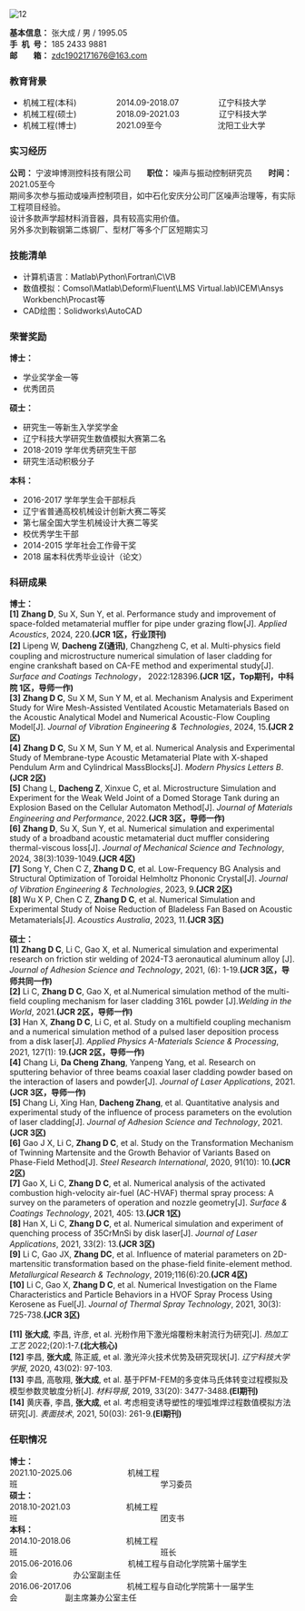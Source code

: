 
![12](https://user-images.githubusercontent.com/62428819/122177026-cbe43600-ceb7-11eb-820d-5790bc7d6075.jpg)

**基本信息：** 张大成 / 男 / 1995.05<br/>
**手&ensp;机&ensp;号：** 185 2433 9881<br/>
**邮&emsp;&emsp;箱：** zdc1902171676@163.com<br/>

<h3>教育背景</h3>

- 机械工程(本科)&emsp;&emsp;&emsp;&emsp;&emsp;2014.09-2018.07&emsp;&emsp;&emsp;&emsp;&emsp;辽宁科技大学<br/>
- 机械工程(硕士)&emsp;&emsp;&emsp;&emsp;&emsp;2018.09-2021.03&emsp;&emsp;&emsp;&emsp;&emsp;辽宁科技大学<br/>
- 机械工程(博士)&emsp;&emsp;&emsp;&emsp;&emsp;2021.09至今&emsp;&emsp;&emsp;&emsp;&emsp;&emsp;&emsp;沈阳工业大学<br/>
  
<h3>实习经历</h3>

**公司：** 宁波坤博测控科技有限公司&emsp;&emsp;**职位：** 噪声与振动控制研究员&emsp;&emsp;**时间：** 2021.05至今<br/>
  期间多次参与振动或噪声控制项目，如中石化安庆分公司厂区噪声治理等，有实际工程项目经验。<br/>
  设计多款声学超材料消音器，具有较高实用价值。<br/>
  另外多次到鞍钢第二炼钢厂、型材厂等多个厂区短期实习

<h3>技能清单</h3>

- 计算机语言：Matlab\Python\Fortran\C\VB
- 数值模拟：Comsol\Matlab\Deform\Fluent\LMS Virtual.lab\ICEM\Ansys Workbench\Procast等
- CAD绘图：Solidworks\AutoCAD

<h3>荣誉奖励</h3>

**博士：** <br/>
- 学业奖学金一等<br/>
- 优秀团员<br/>

**硕士：** <br/>

- 研究生一等新生入学奖学金<br/>
- 辽宁科技大学研究生数值模拟大赛第二名 <br/>
- 2018-2019 学年优秀研究生干部<br/>
- 研究生活动积极分子

**本科：** <br/>

- 2016-2017 学年学生会干部标兵<br/>
- 辽宁省普通高校机械设计创新大赛二等奖  <br/>
- 第七届全国大学生机械设计大赛二等奖
- 校优秀学生干部  <br/>
- 2014-2015 学年社会工作骨干奖<br/>
- 2018 届本科优秀毕业设计（论文）<br/>

<h3>科研成果</h3>  

**博士：** <br/>
**[1]**	**Zhang D**, Su X, Sun Y, et al. Performance study and improvement of space-folded metamaterial muffler for pipe under grazing flow[J]. *Applied Acoustics*, 2024, 220.**(JCR 1区，行业顶刊)** <br/>
**[2]** Lipeng W, **Dacheng Z(通讯)**, Changzheng C, et al. Multi-physics field coupling and microstructure numerical simulation of laser cladding for engine crankshaft based on CA-FE method and experimental study[J]. *Surface and Coatings Technology*， 2022:128396.**(JCR 1区，Top期刊，中科院 1区，导师一作)** <br/>
**[3]**	**Zhang D C**, Su X M, Sun Y M, et al. Mechanism Analysis and Experiment Study for Wire Mesh-Assisted Ventilated Acoustic Metamaterials Based on the Acoustic Analytical Model and Numerical Acoustic-Flow Coupling Model[J]. *Journal of Vibration Engineering & Technologies*, 2024, 15.**(JCR 2区)** <br/>
**[4]**	**Zhang D C**, Su X M, Sun Y M, et al. Numerical Analysis and Experimental Study of Membrane-type Acoustic Metamaterial Plate with X-shaped Pendulum Arm and Cylindrical MassBlocks[J]. *Modern Physics Letters B*.**(JCR 2区)** <br/>
**[5]** Chang L, **Dacheng Z**, Xinxue C, et al. Microstructure Simulation and Experiment for the Weak Weld Joint of a Domed Storage Tank during an Explosion Based on the Cellular Automaton Method[J]. *Journal of Materials Engineering and Performance*, 2022.**(JCR 3区，导师一作)** <br/>
**[6]**	**Zhang D**, Su X, Sun Y, et al. Numerical simulation and experimental study of a broadband acoustic metamaterial duct muffler considering thermal-viscous loss[J]. *Journal of Mechanical Science and Technology*, 2024, 38(3):1039-1049.**(JCR 4区)** <br/>
**[7]**	Song Y, Chen C Z, **Zhang D C**, et al. Low-Frequency BG Analysis and Structural Optimization of Toroidal Helmholtz Phononic Crystal[J]. *Journal of Vibration Engineering & Technologies*, 2023, 9.**(JCR 2区)** <br/>
**[8]**	Wu X P, Chen C Z, **Zhang D C**, et al. Numerical Simulation and Experimental Study of Noise Reduction of Bladeless Fan Based on Acoustic Metamaterials[J]. *Acoustics Australia*, 2023, 11.**(JCR 3区)** <br/>

**硕士：** <br/>
**[1]**	**Zhang D C**, Li C, Gao X, et al. Numerical simulation and experimental research on friction stir welding of 2024-T3 aeronautical aluminum alloy [J]. *Journal of Adhesion Science and Technology*, 2021, (6): 1-19.**(JCR 3区，导师共同一作)** <br/>
**[2]** Li C, **Zhang D C**, Gao X, et al.Numerical simulation method of the multi-field coupling mechanism for laser cladding 316L powder [J].*Welding in the World*, 2021.**(JCR 2区，导师一作)** <br/>
**[3]**	Han X, **Zhang D C**, Li C, et al. Study on a multifield coupling mechanism and a numerical simulation method of a pulsed laser deposition process from a disk laser[J]. *Applied Physics A-Materials Science & Processing*, 2021, 127(1): 19.**(JCR 2区，导师一作)** <br/>
**[4]**  Chang Li, **Da Cheng Zhang**, Yanpeng Yang, et al. Research on sputtering behavior of three beams coaxial laser cladding powder based on the interaction of lasers and powder[J]. *Journal of Laser Applications*, 2021.**(JCR 3区，导师一作)** <br/>
**[5]** Chang Li, Xing Han, **Dacheng Zhang**, et al. Quantitative analysis and experimental study of the influence of process parameters on the evolution of laser cladding[J]. *Journal of Adhesion Science and Technology*, 2021.**(JCR 3区)** <br/>
**[6]**	Gao J X, Li C, **Zhang D C**, et al. Study on the Transformation Mechanism of Twinning Martensite and the Growth Behavior of Variants Based on Phase-Field Method[J]. *Steel Research International*, 2020, 91(10): 10.**(JCR 2区)** <br/>
**[7]**	Gao X, Li C, **Zhang D C**, et al. Numerical analysis of the activated combustion high-velocity air-fuel (AC-HVAF) thermal spray process: A survey on the parameters of operation and nozzle geometry[J]. *Surface & Coatings Technology*, 2021, 405: 13.**(JCR 1区)** <br/>
**[8]**	Han X, Li C, **Zhang D C**, et al. Numerical simulation and experiment of quenching process of 35CrMnSi by disk laser[J]. *Journal of Laser Applications*, 2021, 33(2): 13.**(JCR 3区)** <br/>
**[9]** Li C, Gao JX, **Zhang DC**, et al. Influence of material parameters on 2D-martensitic transformation based on the phase-field finite-element method. *Metallurgical Research & Technology*, 2019;116(6):20.**(JCR 4区)** <br/>
**[10]**	Li C, Gao X, **Zhang D C**, et al. Numerical Investigation on the Flame Characteristics and Particle Behaviors in a HVOF Spray Process Using Kerosene as Fuel[J]. *Journal of Thermal Spray Technology*, 2021, 30(3): 725-738.**(JCR 3区)** <br/>

**[11]** **张大成**, 李昌, 许彦, et al. 光粉作用下激光熔覆粉末射流行为研究[J]. *热加工工艺* 2022;(20):1-7.**(北大核心)** <br/>
**[12]** 李昌, **张大成**, 陈正威, et al. 激光淬火技术优势及研究现状[J]. *辽宁科技大学学报*, 2020, 43(02): 97-103.<br/>
**[13]** 李昌, 高敬翔, **张大成**, et al. 基于PFM-FEM的多变体马氏体转变过程模拟及模型参数灵敏度分析[J]. *材料导报*, 2019, 33(20): 3477-3488.**(EI期刊)** <br/>
**[14]** 黄庆春, 李昌, **张大成**, et al. 考虑相变诱导塑性的埋弧堆焊过程数值模拟方法研究[J]. *表面技术*, 2021, 50(03): 261-9.**(EI期刊)** <br/>


<h3>任职情况</h3>  

**博士：** <br/>
2021.10-2025.06&emsp;&emsp;&emsp;&emsp;&emsp;&emsp;&emsp;机械工程班&emsp;&emsp;&emsp;&emsp;&emsp;&emsp;&emsp;&emsp;&emsp;&emsp;&emsp;&emsp;&emsp;&emsp;&emsp;&emsp;&emsp;&emsp;学习委员<br/>
**硕士：** <br/>
2018.10-2021.03&emsp;&emsp;&emsp;&emsp;&emsp;&emsp;&emsp;机械工程班&emsp;&emsp;&emsp;&emsp;&emsp;&emsp;&emsp;&emsp;&emsp;&emsp;&emsp;&emsp;&emsp;&emsp;&emsp;&emsp;&emsp;&emsp;团支书<br/>
**本科：** <br/>
2014.10-2018.06&emsp;&emsp;&emsp;&emsp;&emsp;&emsp;&emsp;机械工程班&emsp;&emsp;&emsp;&emsp;&emsp;&emsp;&emsp;&emsp;&emsp;&emsp;&emsp;&emsp;&emsp;&emsp;&emsp;&emsp;&emsp;&emsp;班长<br/>
2015.06-2016.06&emsp;&emsp;&emsp;&emsp;&emsp;&emsp;&emsp;机械工程与自动化学院第十届学生会&emsp;&emsp;&emsp;&emsp;&emsp;&emsp;&emsp;办公室副主任 <br/>
2016.06-2017.06&emsp;&emsp;&emsp;&emsp;&emsp;&emsp;&emsp;机械工程与自动化学院第十一届学生会&emsp;&emsp;&emsp;&emsp;&emsp;&emsp;副主席兼办公室主任
